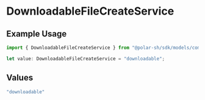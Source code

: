 # DownloadableFileCreateService

## Example Usage

```typescript
import { DownloadableFileCreateService } from "@polar-sh/sdk/models/components";

let value: DownloadableFileCreateService = "downloadable";
```

## Values

```typescript
"downloadable"
```